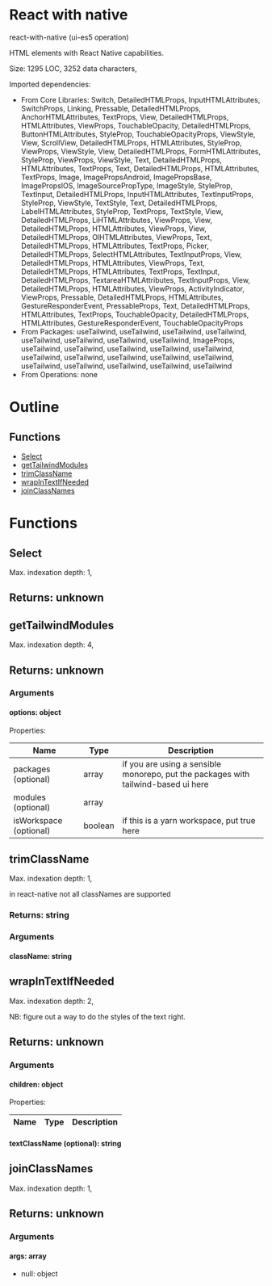 # React with native

react-with-native (ui-es5 operation)

HTML elements with React Native capabilities.

Size: 1295 LOC, 3252 data characters, 
 
Imported dependencies:

- From Core Libraries: Switch, DetailedHTMLProps, InputHTMLAttributes, SwitchProps, Linking, Pressable, DetailedHTMLProps, AnchorHTMLAttributes, TextProps, View, DetailedHTMLProps, HTMLAttributes, ViewProps, TouchableOpacity, DetailedHTMLProps, ButtonHTMLAttributes, StyleProp, TouchableOpacityProps, ViewStyle, View, ScrollView, DetailedHTMLProps, HTMLAttributes, StyleProp, ViewProps, ViewStyle, View, DetailedHTMLProps, FormHTMLAttributes, StyleProp, ViewProps, ViewStyle, Text, DetailedHTMLProps, HTMLAttributes, TextProps, Text, DetailedHTMLProps, HTMLAttributes, TextProps, Image, ImagePropsAndroid, ImagePropsBase, ImagePropsIOS, ImageSourcePropType, ImageStyle, StyleProp, TextInput, DetailedHTMLProps, InputHTMLAttributes, TextInputProps, StyleProp, ViewStyle, TextStyle, Text, DetailedHTMLProps, LabelHTMLAttributes, StyleProp, TextProps, TextStyle, View, DetailedHTMLProps, LiHTMLAttributes, ViewProps, View, DetailedHTMLProps, HTMLAttributes, ViewProps, View, DetailedHTMLProps, OlHTMLAttributes, ViewProps, Text, DetailedHTMLProps, HTMLAttributes, TextProps, Picker, DetailedHTMLProps, SelectHTMLAttributes, TextInputProps, View, DetailedHTMLProps, HTMLAttributes, ViewProps, Text, DetailedHTMLProps, HTMLAttributes, TextProps, TextInput, DetailedHTMLProps, TextareaHTMLAttributes, TextInputProps, View, DetailedHTMLProps, HTMLAttributes, ViewProps, ActivityIndicator, ViewProps, Pressable, DetailedHTMLProps, HTMLAttributes, GestureResponderEvent, PressableProps, Text, DetailedHTMLProps, HTMLAttributes, TextProps, TouchableOpacity, DetailedHTMLProps, HTMLAttributes, GestureResponderEvent, TouchableOpacityProps
- From Packages: useTailwind, useTailwind, useTailwind, useTailwind, useTailwind, useTailwind, useTailwind, useTailwind, ImageProps, useTailwind, useTailwind, useTailwind, useTailwind, useTailwind, useTailwind, useTailwind, useTailwind, useTailwind, useTailwind, useTailwind, useTailwind, useTailwind, useTailwind, useTailwind
- From Operations: none

# Outline

## Functions

- [Select](#Select)
- [getTailwindModules](#getTailwindModules)
- [trimClassName](#trimClassName)
- [wrapInTextIfNeeded](#wrapInTextIfNeeded)
- [joinClassNames](#joinClassNames)



# Functions

## Select

Max. indexation depth: 1, 



## Returns: unknown

## getTailwindModules

Max. indexation depth: 4, 



## Returns: unknown

### Arguments

#### options: object





Properties: 

 | Name | Type | Description |
|---|---|---|
| packages (optional) | array | if you are using a sensible monorepo, put the packages with tailwind-based ui here |
| modules (optional) | array |  |
| isWorkspace (optional) | boolean | if this is a yarn workspace, put true here |


## trimClassName

Max. indexation depth: 1, 

in react-native not all classNames are supported

### Returns: string







### Arguments

#### className: string







## wrapInTextIfNeeded

Max. indexation depth: 2, 

NB: figure out a way to do the styles of the text right.

## Returns: unknown

### Arguments

#### children: object





Properties: 

 | Name | Type | Description |
|---|---|---|



#### textClassName (optional): string







## joinClassNames

Max. indexation depth: 1, 



## Returns: unknown

### Arguments

#### args: array

- null: object






